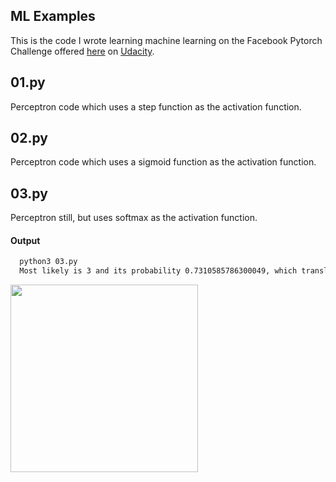 ## ML Examples
This is the code I wrote learning machine learning on the Facebook Pytorch Challenge offered [here](https://classroom.udacity.com/nanodegrees/nd188/) on [Udacity](ssroom.udacity.com/me).

## 01.py
Perceptron code which uses a step function as the activation function.

## 02.py
Perceptron code which uses a sigmoid function as the activation function.

## 03.py
Perceptron still, but uses softmax as the activation function.
#### Output
```bash
  python3 03.py
  Most likely is 3 and its probability 0.7310585786300049, which translates to 60.0%
```
<img src="screesnhots/03.png" width="300">
